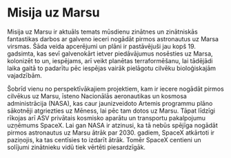 # Misija uz Marsu

Misija uz Marsu ir aktuāls temats mūsdienu zinātnes un zinātniskās fantastikas darbos ar galveno ieceri nogādāt pirmos astronautus uz Marsa virsmas. Šāda veida apcerējumi un plāni ir pastāvējuši jau kopš 19. gadsimta, kas sevī galvenokārt ietver piedāvājumus nosēsties uz Marsa, kolonizēt to un, iespējams, arī veikt planētas terraformēšanu, lai tādējādi laika gaitā to padarītu pēc iespējas vairāk pielāgotu cilvēku bioloģiskajām vajadzībām.

Šobrīd vienu no perspektīvākajiem projektiem, kam ir iecere nogādāt pirmos cilvēkus uz Marsu, īsteno Nacionālās aeronautikas un kosmosa administrācija (NASA), kas caur jaunizveidoto Artemis programmu plāno sākotnēji atgriezties uz Mēness, lai pēc tam dotos uz Marsu. Tāpat līdzīgi rīkojas arī ASV privātais kosmisko aparātu un transportu pakalpojumu uzņēmums SpaceX. Lai gan NASA ir atzinusi, ka tā nebūs spējīga nogādāt pirmos astronautus uz Marsu ātrāk par 2030. gadiem, SpaceX atkārtoti ir paziņojis, ka tas centīsies to izdarīt ātrāk. Tomēr SpaceX centieni un solījumi zinātnieku vidū tiek vērtēti piesardzīgāk.
